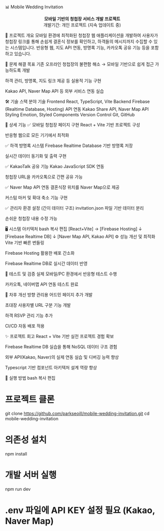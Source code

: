 📊 Mobile Wedding Invitation
<p align="center"> <b>모바일 기반의 청첩장 서비스 개발 프로젝트</b><br> 개발기간: 개인 프로젝트 (지속 업데이트 중) </p>
📖 프로젝트 개요
모바일 환경에 최적화된 청첩장 웹 애플리케이션을 개발하여 사용자가 청첩장 링크를 통해 손쉽게 결혼식 정보를 확인하고, 하객들의 메시지까지 수집할 수 있는 시스템입니다. 반응형 웹, 지도 API 연동, 방명록 기능, 카카오톡 공유 기능 등을 포함하고 있습니다.

🎯 문제 해결 목표
기존 오프라인 청첩장의 불편함 해소 → 모바일 기반으로 쉽게 접근 가능하도록 개발

하객 관리, 방명록, 지도 링크 제공 등 실용적 기능 구현

Kakao API, Naver Map API 등 외부 서비스 연동 실습

🛠️ 기술 스택
분야	기술
Frontend	React, TypeScript, Vite
Backend	Firebase (Realtime Database, Hosting)
API 연동	Kakao Share API, Naver Map API
Styling	Emotion, Styled Components
Version Control	Git, GitHub

🚀 상세 기능
✅ 모바일 청첩장 페이지 구현
React + Vite 기반 프로젝트 구성

반응형 웹으로 모든 기기에서 최적화

✅ 하객 방명록 시스템
Firebase Realtime Database 기반 방명록 저장

실시간 데이터 동기화 및 출력 구현

✅ KakaoTalk 공유 기능
Kakao JavaScript SDK 연동

청첩장 URL을 카카오톡으로 간편 공유 가능

✅ Naver Map API 연동
결혼식장 위치를 Naver Map으로 제공

커스텀 마커 및 확대 축소 기능 구현

✅ 관리자 환경 설정 (간이 데이터 구조)
invitation.json 파일 기반 데이터 분리

손쉬운 청첩장 내용 수정 가능

🖥️ 시스템 아키텍처
bash
복사
편집
[React+Vite] → [Firebase Hosting]
                  ↓
           [Firebase Realtime DB]
                  ↓
        [Naver Map API, Kakao API]
⚙️ 성능 개선 및 최적화
Vite 기반 빠른 번들링

Firebase Hosting 활용한 배포 간소화

Firebase Realtime DB로 실시간 데이터 반영

🧪 테스트 및 검증
실제 모바일/PC 환경에서 반응형 테스트 수행

카카오톡, 네이버맵 API 연동 테스트 완료

🔧 차후 개선 방향
관리용 어드민 페이지 추가 개발

초대장 사용자별 URL 구분 기능 개발

하객 RSVP 관리 기능 추가

CI/CD 자동 배포 적용

✨ 프로젝트 회고
React + Vite 기반 실전 프로젝트 경험 확보

Firebase Realtime DB 실습을 통해 NoSQL 데이터 구조 경험

외부 API(Kakao, Naver)의 실제 연동 실습 및 디버깅 능력 향상

Typescript 기반 컴포넌트 아키텍처 설계 역량 향상


📂 실행 방법
bash
복사
편집
# 프로젝트 클론
git clone https://github.com/parkseoill/mobile-wedding-invitation.git
cd mobile-wedding-invitation

# 의존성 설치
npm install

# 개발 서버 실행
npm run dev

# .env 파일에 API KEY 설정 필요 (Kakao, Naver Map)
